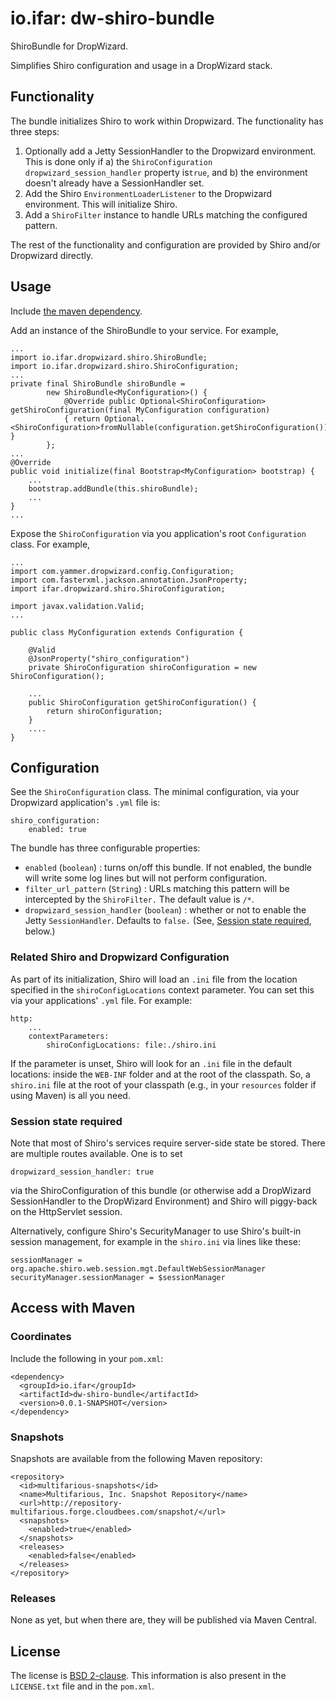 # io.ifar: dw-shiro-bundle

ShiroBundle for DropWizard.

Simplifies Shiro configuration and usage in a DropWizard stack.

## Functionality

The bundle initializes Shiro to work within Dropwizard.  The functionality has three steps:

1. Optionally add a Jetty SessionHandler to the Dropwizard environment.  This is done only if a) the `ShiroConfiguration` `dropwizard_session_handler` property is`true`, and b) the environment doesn't already have a SessionHandler set.
2. Add the Shiro `EnvironmentLoaderListener` to the Dropwizard environment.  This will initialize Shiro.
3. Add a `ShiroFilter` instance to handle URLs matching the configured pattern.

The rest of the functionality and configuration are provided by Shiro and/or Dropwizard directly.

## Usage

Include [the maven dependency](#access-with-maven).

Add an instance of the ShiroBundle to your service. For example,

    ...
    import io.ifar.dropwizard.shiro.ShiroBundle;
    import io.ifar.dropwizard.shiro.ShiroConfiguration;
    ...
    private final ShiroBundle shiroBundle =
            new ShiroBundle<MyConfiguration>() {
                @Override public Optional<ShiroConfiguration> getShiroConfiguration(final MyConfiguration configuration)
                { return Optional.<ShiroConfiguration>fromNullable(configuration.getShiroConfiguration()); }
            };
    ...
    @Override
    public void initialize(final Bootstrap<MyConfiguration> bootstrap) {
        ...
        bootstrap.addBundle(this.shiroBundle);
        ...
    }
    ...

Expose the `ShiroConfiguration` via you application's root `Configuration` class.  For example,

    ...
    import com.yammer.dropwizard.config.Configuration;
    import com.fasterxml.jackson.annotation.JsonProperty;
    import ifar.dropwizard.shiro.ShiroConfiguration;

    import javax.validation.Valid;
    ...

    public class MyConfiguration extends Configuration {

        @Valid
        @JsonProperty("shiro_configuration")
        private ShiroConfiguration shiroConfiguration = new ShiroConfiguration();

        ...
        public ShiroConfiguration getShiroConfiguration() {
            return shiroConfiguration;
        }
        ....
    }


## Configuration

See the `ShiroConfiguration` class.  The minimal configuration, via your Dropwizard application's `.yml` file is:

    shiro_configuration:
        enabled: true

The bundle has three configurable properties:

* `enabled` (`boolean`) : turns on/off this bundle.  If not enabled, the bundle will write some log lines but will not perform configuration.
* `filter_url_pattern` (`String`) : URLs matching this pattern will be intercepted by the `ShiroFilter.`  The default value is `/*`.
* `dropwizard_session_handler` (`boolean`) : whether or not to enable the Jetty `SessionHandler`.  Defaults to `false.`  (See, [Session state required](#session-state-required), below.)

### Related Shiro and Dropwizard Configuration

As part of its initialization, Shiro will load an `.ini` file from the location specified in the `shiroConfigLocations` context parameter.  You can set this via your applications' `.yml` file.  For example:

    http:
        ...
        contextParameters:
            shiroConfigLocations: file:./shiro.ini

If the parameter is unset, Shiro will look for an `.ini` file in the default locations: inside the `WEB-INF` folder and at the root of the classpath.  So, a `shiro.ini` file at the root of your classpath (e.g., in your `resources` folder if using Maven) is all you need.


### Session state required

Note that most of Shiro's services require server-side state be stored.  There are multiple routes available.  One is to set

    dropwizard_session_handler: true

via the ShiroConfiguration of this bundle (or otherwise add a DropWizard SessionHandler to the DropWizard Environment) and Shiro will piggy-back on the HttpServlet session.  

Alternatively, configure Shiro's SecurityManager to use Shiro's built-in session management, for example in the `shiro.ini` via lines like these:

    sessionManager = org.apache.shiro.web.session.mgt.DefaultWebSessionManager
    securityManager.sessionManager = $sessionManager

## Access with Maven

### Coordinates

Include the following in your `pom.xml`:

    <dependency>
      <groupId>io.ifar</groupId>
      <artifactId>dw-shiro-bundle</artifactId>
      <version>0.0.1-SNAPSHOT</version>
    </dependency>

### Snapshots

Snapshots are available from the following Maven repository:

    <repository>
      <id>multifarious-snapshots</id>
      <name>Multifarious, Inc. Snapshot Repository</name>
      <url>http://repository-multifarious.forge.cloudbees.com/snapshot/</url>
      <snapshots>
        <enabled>true</enabled>
      </snapshots>
      <releases>
        <enabled>false</enabled>
      </releases>
    </repository>

### Releases

None as yet, but when there are, they will be published via Maven Central.

## License

The license is [BSD 2-clause](http://opensource.org/licenses/BSD-2-Clause).  This information is also present in the `LICENSE.txt` file and in the `pom.xml`.